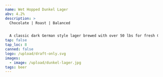 ```yaml
---
name: Wet Hopped Dunkel Lager
abv: 4.2%
description: >
  Chocolate | Roast | Balanced


  A classic dark German style lager brewed with over 50 lbs for fresh Chinook hops from Murphy’s Hop Yard in Effort, PA. It has notes of biscuit, chocolate and balanced hop character.
tap: false
tap_loc: 8
canned: false
logo: /upload/draft-only.svg
images:
  - image: /upload/dunkel-lager.jpg
tags: beer
---
```

